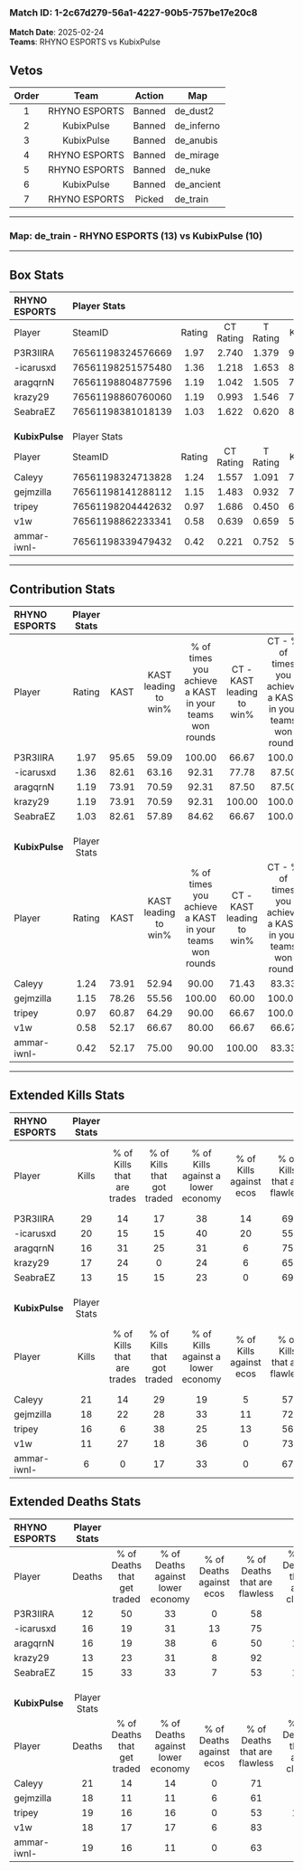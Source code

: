 ### Match ID: 1-2c67d279-56a1-4227-90b5-757be17e20c8  
**Match Date**: 2025-02-24  
**Teams**: RHYNO ESPORTS vs KubixPulse  

## Vetos  

| Order | Team | Action | Map |
| :---: | :--: | :----: | --- |
| 1 | RHYNO ESPORTS | Banned | de_dust2 |
| 2 | KubixPulse | Banned | de_inferno |
| 3 | KubixPulse | Banned | de_anubis |
| 4 | RHYNO ESPORTS | Banned | de_mirage |
| 5 | RHYNO ESPORTS | Banned | de_nuke |
| 6 | KubixPulse | Banned | de_ancient |
| 7 | RHYNO ESPORTS | Picked | de_train |

---  

### **Map**: de_train - RHYNO ESPORTS (13) vs KubixPulse (10)  
---  

## Box Stats  

| **RHYNO ESPORTS** | Player Stats      |        |           |          |       |       |       |         |        |      |     |
| :- | :- | :-: | :-: | :-: | :-: | :-: | :-: | :-: | :-: | :-: | :-: |
| Player            | SteamID           | Rating | CT Rating | T Rating | KAST  |  ADR  | Kills | Assists | Deaths | K/D  | HS% |
| P3R3IIRA          | 76561198324576669 |  1.97  |   2.740   |  1.379   | 95.65 | 115.9 |  29   |    6    |   12   | 2.42 | 55  |
| -icarusxd         | 76561198251575480 |  1.36  |   1.218   |  1.653   | 82.61 | 90.5  |  20   |    5    |   16   | 1.25 | 70  |
| aragqrnN          | 76561198804877596 |  1.19  |   1.042   |  1.505   | 73.91 | 99.5  |  16   |   10    |   16   | 1.00 | 56  |
| krazy29           | 76561198860760060 |  1.19  |   0.993   |  1.546   | 73.91 | 68.4  |  17   |    7    |   13   | 1.31 | 41  |
| SeabraEZ          | 76561198381018139 |  1.03  |   1.622   |  0.620   | 82.61 | 61.1  |  13   |    6    |   15   | 0.87 | 61  |
|                   |                   |        |           |          |       |       |       |         |        |      |     |
|                   |                   |        |           |          |       |       |       |         |        |      |     |
|                   |                   |        |           |          |       |       |       |         |        |      |     |
| **KubixPulse**    | Player Stats      |        |           |          |       |       |       |         |        |      |     |
| Player            | SteamID           | Rating | CT Rating | T Rating | KAST  |  ADR  | Kills | Assists | Deaths | K/D  | HS% |
| Caleyy            | 76561198324713828 |  1.24  |   1.557   |  1.091   | 73.91 | 98.3  |  21   |    4    |   21   | 1.00 | 80  |
| gejmzilla         | 76561198141288112 |  1.15  |   1.483   |  0.932   | 78.26 | 73.8  |  18   |    4    |   18   | 1.00 | 55  |
| tripey            | 76561198204442632 |  0.97  |   1.686   |  0.450   | 60.87 | 88.5  |  16   |    5    |   19   | 0.84 | 50  |
| v1w               | 76561198862233341 |  0.58  |   0.639   |  0.659   | 52.17 | 40.1  |  11   |    3    |   18   | 0.61 | 36  |
| ammar-iwnl-       | 76561198339479432 |  0.42  |   0.221   |  0.752   | 52.17 | 48.4  |   6   |    8    |   19   | 0.32 | 66  |
---  

## Contribution Stats  

| **RHYNO ESPORTS** | Player Stats |       |                      |                                                        |                           |                                                             |                          |                                                            |
| :- | :-: | :-: | :-: | :-: | :-: | :-: | :-: | :-: |
| Player            |    Rating    | KAST  | KAST leading to win% | % of times you achieve a KAST in your teams won rounds | CT - KAST leading to win% | CT - % of times you achieve a KAST in your teams won rounds | T - KAST leading to win% | T - % of times you achieve a KAST in your teams won rounds |
| P3R3IIRA          |     1.97     | 95.65 |        59.09         |                         100.00                         |           66.67           |                           100.00                            |          50.00           |                           100.00                           |
| -icarusxd         |     1.36     | 82.61 |        63.16         |                         92.31                          |           77.78           |                            87.50                            |          50.00           |                           100.00                           |
| aragqrnN          |     1.19     | 73.91 |        70.59         |                         92.31                          |           87.50           |                            87.50                            |          55.56           |                           100.00                           |
| krazy29           |     1.19     | 73.91 |        70.59         |                         92.31                          |          100.00           |                           100.00                            |          44.44           |                           80.00                            |
| SeabraEZ          |     1.03     | 82.61 |        57.89         |                         84.62                          |           66.67           |                           100.00                            |          42.86           |                           60.00                            |
|                   |              |       |                      |                                                        |                           |                                                             |                          |                                                            |
|                   |              |       |                      |                                                        |                           |                                                             |                          |                                                            |
|                   |              |       |                      |                                                        |                           |                                                             |                          |                                                            |
| **KubixPulse**    | Player Stats |       |                      |                                                        |                           |                                                             |                          |                                                            |
| Player            |    Rating    | KAST  | KAST leading to win% | % of times you achieve a KAST in your teams won rounds | CT - KAST leading to win% | CT - % of times you achieve a KAST in your teams won rounds | T - KAST leading to win% | T - % of times you achieve a KAST in your teams won rounds |
| Caleyy            |     1.24     | 73.91 |        52.94         |                         90.00                          |           71.43           |                            83.33                            |          40.00           |                           100.00                           |
| gejmzilla         |     1.15     | 78.26 |        55.56         |                         100.00                         |           60.00           |                           100.00                            |          50.00           |                           100.00                           |
| tripey            |     0.97     | 60.87 |        64.29         |                         90.00                          |           66.67           |                           100.00                            |          60.00           |                           75.00                            |
| v1w               |     0.58     | 52.17 |        66.67         |                         80.00                          |           66.67           |                            66.67                            |          66.67           |                           100.00                           |
| ammar-iwnl-       |     0.42     | 52.17 |        75.00         |                         90.00                          |          100.00           |                            83.33                            |          57.14           |                           100.00                           |
---  

## Extended Kills Stats  

| **RHYNO ESPORTS** | Player Stats |                            |                            |                                    |                         |                              |                                 |                                       |                    |           |
| :- | :-: | :-: | :-: | :-: | :-: | :-: | :-: | :-: | :-: | :-: |
| Player            |    Kills     | % of Kills that are trades | % of Kills that got traded | % of Kills against a lower economy | % of Kills against ecos | % of Kills that are flawless | % of Kills that are close duels | % of Kills that are assisted by flash | Pistol Round Kills | AWP Kills |
| P3R3IIRA          |      29      |             14             |             17             |                 38                 |           14            |              69              |                3                |                   3                   |         0          |     2     |
| -icarusxd         |      20      |             15             |             15             |                 40                 |           20            |              55              |                5                |                   5                   |         0          |     3     |
| aragqrnN          |      16      |             31             |             25             |                 31                 |            6            |              75              |                6                |                   6                   |         0          |     2     |
| krazy29           |      17      |             24             |             0              |                 24                 |            6            |              65              |                6                |                   0                   |         4          |     3     |
| SeabraEZ          |      13      |             15             |             15             |                 23                 |            0            |              69              |                8                |                   8                   |         0          |     0     |
|                   |              |                            |                            |                                    |                         |                              |                                 |                                       |                    |           |
|                   |              |                            |                            |                                    |                         |                              |                                 |                                       |                    |           |
|                   |              |                            |                            |                                    |                         |                              |                                 |                                       |                    |           |
| **KubixPulse**    | Player Stats |                            |                            |                                    |                         |                              |                                 |                                       |                    |           |
| Player            |    Kills     | % of Kills that are trades | % of Kills that got traded | % of Kills against a lower economy | % of Kills against ecos | % of Kills that are flawless | % of Kills that are close duels | % of Kills that are assisted by flash | Pistol Round Kills | AWP Kills |
| Caleyy            |      21      |             14             |             29             |                 19                 |            5            |              57              |               10                |                  10                   |         0          |     1     |
| gejmzilla         |      18      |             22             |             28             |                 33                 |           11            |              72              |               11                |                   0                   |         1          |     1     |
| tripey            |      16      |             6              |             38             |                 25                 |           13            |              56              |                0                |                   6                   |         2          |     0     |
| v1w               |      11      |             27             |             18             |                 36                 |            0            |              73              |                9                |                   9                   |         8          |     0     |
| ammar-iwnl-       |      6       |             0              |             17             |                 33                 |            0            |              67              |                0                |                   0                   |         0          |     2     |
## Extended Deaths Stats  

| **RHYNO ESPORTS** | Player Stats |                             |                                   |                          |                               |                            |                           |               |
| :- | :-: | :-: | :-: | :-: | :-: | :-: | :-: | :-: |
| Player            |    Deaths    | % of Deaths that get traded | % of Deaths against lower economy | % of Deaths against ecos | % of Deaths that are flawless | % of Deaths that are close | % of Deaths while blinded | Deaths to AWP |
| P3R3IIRA          |      12      |             50              |                33                 |            0             |              58               |             0              |             0             |       4       |
| -icarusxd         |      16      |             19              |                31                 |            13            |              75               |             0              |             6             |       3       |
| aragqrnN          |      16      |             19              |                38                 |            6             |              50               |             19             |            13             |       0       |
| krazy29           |      13      |             23              |                31                 |            8             |              92               |             0              |             8             |       0       |
| SeabraEZ          |      15      |             33              |                33                 |            7             |              53               |             13             |             0             |       4       |
|                   |              |                             |                                   |                          |                               |                            |                           |               |
|                   |              |                             |                                   |                          |                               |                            |                           |               |
|                   |              |                             |                                   |                          |                               |                            |                           |               |
| **KubixPulse**    | Player Stats |                             |                                   |                          |                               |                            |                           |               |
| Player            |    Deaths    | % of Deaths that get traded | % of Deaths against lower economy | % of Deaths against ecos | % of Deaths that are flawless | % of Deaths that are close | % of Deaths while blinded | Deaths to AWP |
| Caleyy            |      21      |             14              |                14                 |            0             |              71               |             0              |            10             |       1       |
| gejmzilla         |      18      |             11              |                11                 |            6             |              61               |             6              |             6             |       2       |
| tripey            |      19      |             16              |                16                 |            0             |              53               |             16             |             5             |       0       |
| v1w               |      18      |             17              |                17                 |            6             |              83               |             0              |             0             |       1       |
| ammar-iwnl-       |      19      |             16              |                11                 |            0             |              63               |             5              |             0             |       0       |
